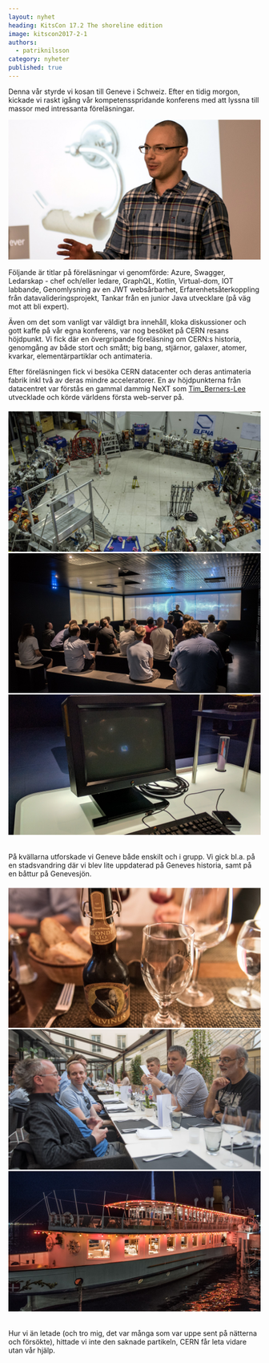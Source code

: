 ```yaml
---
layout: nyhet
heading: KitsCon 17.2 The shoreline edition
image: kitscon2017-2-1
authors:
  - patriknilsson
category: nyheter
published: true
---
```


Denna vår styrde vi kosan till Geneve i Schweiz. Efter en tidig morgon, kickade vi raskt igång vår kompetensspridande konferens med att lyssna till massor med intressanta föreläsningar.

![](/images/nyheter/kitscon2017-1-3.jpg "float-left")

Följande är titlar på föreläsningar vi genomförde: Azure, Swagger, Ledarskap - chef och/eller ledare, GraphQL, Kotlin, Virtual-dom, IOT labbande, Genomlysning av en JWT websårbarhet, Erfarenhetsåterkoppling från datavalideringsprojekt, Tankar från en junior Java utvecklare (på väg mot att bli expert).

Även om det som vanligt var väldigt bra innehåll, kloka diskussioner och gott kaffe på vår egna konferens, var nog besöket på CERN resans höjdpunkt. Vi fick där en övergripande föreläsning om CERN:s historia, genomgång av både stort och smått; big bang, stjärnor, galaxer, atomer, kvarkar, elementärpartiklar och antimateria.

Efter föreläsningen fick vi besöka CERN datacenter och deras antimateria fabrik inkl två av deras mindre acceleratorer. En av höjdpunkterna från datacentret var förstås en gammal dammig NeXT som [Tim_Berners-Lee](https://en.wikipedia.org/wiki/Tim_Berners-Lee) utvecklade och körde världens första web-server på.

###### ![](/images/nyheter/kitscon2017-1-4.jpg)![](/images/nyheter/kitscon2017-1-1.jpg)![](/images/nyheter/kitscon2017-1-5.jpg)

På kvällarna utforskade vi Geneve både enskilt och i grupp. Vi gick bl.a. på en stadsvandring där vi blev lite uppdaterad på Geneves historia, samt på en båttur på Genevesjön.

###### ![](/images/nyheter/kitscon2017-1-2.jpg)![](/images/nyheter/kitscon2017-1-6.jpg)![](/images/nyheter/kitscon2017-1-7.jpg)

Hur vi än letade (och tro mig, det var många som var uppe sent på nätterna och försökte), hittade vi inte den saknade partikeln, CERN får leta vidare utan vår hjälp.
